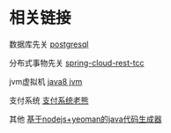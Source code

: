 # 相关链接
数据库先关
<a href="https://github.com/digoal/blog">postgresql</a><br/>

分布式事物先关
<a href="https://github.com/prontera/spring-cloud-rest-tcc">spring-cloud-rest-tcc</a>

jvm虚拟机
<a href="https://github.com/jameswangAugmentum/Blogs/tree/master/jvm">java8 jvm</a>

支付系统
<a href="https://github.com/paymentrpc">支付系统老熊</a>

其他
<a href="https://github.com/jhipster/generator-jhipster">基于nodejs+yeoman的java代码生成器</a>
<a href="2017 年度码云新增项目排行榜 TOP 50"></a>

